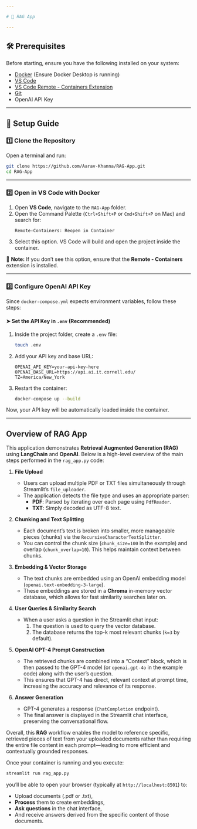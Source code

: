 ```yaml
---

# 📌 RAG App

---
```


## 🛠️ Prerequisites  

Before starting, ensure you have the following installed on your system:  

- [Docker](https://www.docker.com/get-started) (Ensure Docker Desktop is running)  
- [VS Code](https://code.visualstudio.com/)  
- [VS Code Remote - Containers Extension](https://marketplace.visualstudio.com/items?itemName=ms-vscode-remote.remote-containers)  
- [Git](https://git-scm.com/)  
- OpenAI API Key  

---

## 🚀 Setup Guide  

### 1️⃣ Clone the Repository  

Open a terminal and run:  

```bash
git clone https://github.com/Aarav-Khanna/RAG-App.git
cd RAG-App
```

---

### 2️⃣ Open in VS Code with Docker  

1. Open **VS Code**, navigate to the `RAG-App` folder.  
2. Open the Command Palette (`Ctrl+Shift+P` or `Cmd+Shift+P` on Mac) and search for:  
   ```
   Remote-Containers: Reopen in Container
   ```
3. Select this option. VS Code will build and open the project inside the container.  

📌 **Note:** If you don’t see this option, ensure that the **Remote - Containers** extension is installed.  

---

### 3️⃣ Configure OpenAI API Key  

Since `docker-compose.yml` expects environment variables, follow these steps:  

#### ➤ Set the API Key in `.env` (Recommended)  

1. Inside the project folder, create a `.env` file:  

   ```bash
   touch .env
   ```

2. Add your API key and base URL:  

   ```plaintext
   OPENAI_API_KEY=your-api-key-here
   OPENAI_BASE_URL=https://api.ai.it.cornell.edu/
   TZ=America/New_York
   ```

3. Restart the container:  

   ```bash
   docker-compose up --build
   ```

Now, your API key will be automatically loaded inside the container.  

---
## Overview of RAG App  

This application demonstrates **Retrieval Augmented Generation (RAG)** using **LangChain** and **OpenAI**. Below is a high-level overview of the main steps performed in the `rag_app.py` code:

1. **File Upload**  
   - Users can upload multiple PDF or TXT files simultaneously through Streamlit’s `file_uploader`.
   - The application detects the file type and uses an appropriate parser:
     - **PDF**: Parsed by iterating over each page using `PdfReader`.
     - **TXT**: Simply decoded as UTF-8 text.

2. **Chunking and Text Splitting**  
   - Each document’s text is broken into smaller, more manageable pieces (chunks) via the `RecursiveCharacterTextSplitter`.
   - You can control the chunk size (`chunk_size=100` in the example) and overlap (`chunk_overlap=10`). This helps maintain context between chunks.

3. **Embedding & Vector Storage**  
   - The text chunks are embedded using an OpenAI embedding model (`openai.text-embedding-3-large`).
   - These embeddings are stored in a **Chroma** in-memory vector database, which allows for fast similarity searches later on.

4. **User Queries & Similarity Search**  
   - When a user asks a question in the Streamlit chat input:
     1. The question is used to query the vector database.
     2. The database returns the top-k most relevant chunks (`k=3` by default).

5. **OpenAI GPT-4 Prompt Construction**  
   - The retrieved chunks are combined into a “Context” block, which is then passed to the GPT-4 model (or `openai.gpt-4o` in the example code) along with the user’s question. 
   - This ensures that GPT-4 has direct, relevant context at prompt time, increasing the accuracy and relevance of its response.

6. **Answer Generation**  
   - GPT-4 generates a response (`ChatCompletion` endpoint).
   - The final answer is displayed in the Streamlit chat interface, preserving the conversational flow.

Overall, this **RAG** workflow enables the model to reference specific, retrieved pieces of text from your uploaded documents rather than requiring the entire file content in each prompt—leading to more efficient and contextually grounded responses. 

Once your container is running and you execute:
```bash
streamlit run rag_app.py
```
you’ll be able to open your browser (typically at `http://localhost:8501`) to:
- Upload documents (.pdf or .txt),
- **Process** them to create embeddings,
- **Ask questions** in the chat interface,
- And receive answers derived from the specific content of those documents.

